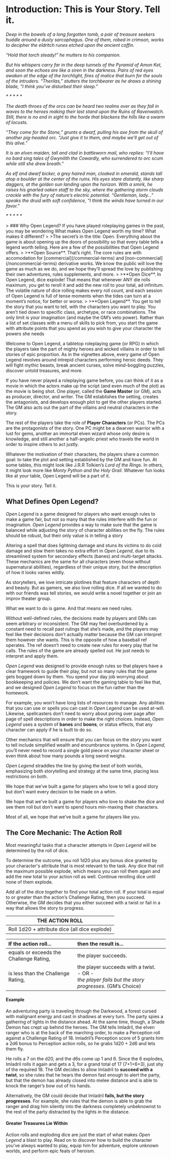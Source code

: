 # Introduction: This is Your Story. Tell it. #

*Deep in the bowels of a long forgotten tomb, a pair of treasure seekers huddle around a dusty sarcophagus. One of them, robed in crimson, works to decipher the eldritch runes etched upon the ancient coffin.*

*“Hold that torch steady!” he mutters to his companion.*

*But his whispers carry far in the deep tunnels of the Pyramid of Amon Ket, and soon the echoes are like a siren in the darkness. Pairs of red eyes awaken at the edge of the torchlight, fires of malice that burn for the souls of the intruders. “Therilas,” stutters the torchbearer as he draws a shining blade, “I think you’ve disturbed their sleep.”*

*\* \* \* \* \**

*The death throes of the orcs can be heard two realms over as they fall in waves to the heroes making their last stand upon the Ruins of Ravenwatch. Still, there is no end in sight to the horde that blackens the hills like a swarm of locusts.*

*“They come for the Stone,” grunts a dwarf, pulling his axe from the skull of another pig-headed orc. “Just give it to them, and maybe we’ll get out of this alive.”*

*It is an elven maiden, tall and clad in battleworn mail, who replies: “I’ll have no bard sing tales of Gwynilith the Cowardly, who surrendered to orc scum while still she drew breath.”*

*As elf and dwarf bicker, a grey haired man, cloaked in emerald, stands tall atop a boulder at the center of the ruins. His eyes stare distantly, like sharp daggers, at the golden sun landing upon the horizon. With a smirk, he raises his gnarled oaken staff to the sky,
where the gathering storm clouds crackle with the fury of nature’s electric potential. “Gentleman, lady…” speaks the druid with soft confidence, “I think the winds have turned in our favor.”*

*\* \* \* \* \**

<div class="sticky-sidebar"></div>
> ### Why Open Legend?
If you have played roleplaying games in the past, you may be wondering What makes Open Legend worth my time? What makes it different?
>
>The secret’s in the title: Open. Everything about the game is about opening up the doors of possibility so that every table tells a legend worth telling. Here are a few of the possibilities that Open Legend offers.
>
>**Open Source**. That’s right. The core rules are with accomodation for [commercial](/commercial-terms) and [non-commercial](/noncommercial-terms) derivative works. We know the public will love the game as much as we do, and we hope they’ll spread the love by publishing their own adventures, rules supplements, and more.
>
>**Open Dice**. In Open Legend, dice explode! That means that whenever ANY die rolls maximum, you get to reroll it and add the new roll to your total, ad infinitum. The volatile nature of dice rolling makes every roll count, and each session of Open Legend is full of tense moments when the tides can turn at a moment’s notice, for better or worse.
>
>**Open Legend**. You get to tell the story that you want to tell, with the characters you want to play. You aren’t tied down to specific class, archetype, or race combinations. The only limit is your imagination (and maybe the GM’s veto power). Rather than a list of set classes with a menu of skills to pick from, you start the game with attribute points that you spend as you wish to give your character the powers she needs

Welcome to Open Legend, a tabletop roleplaying game (or RPG) in which the players take the part of mighty heroes and wicked villains in order to tell stories of epic proportion. As in the vignettes above, every game of Open Legend revolves around intrepid characters performing heroic deeds. They will fight mythic beasts, break ancient curses, solve mind-boggling puzzles, discover untold treasures, and more.

If you have never played a roleplaying game before, you can think of it as a movie in which the actors make up the script (and even much of the plot) as the movie is being shot. One player, called the **Game Master** (or GM), acts as producer, director, and writer. The GM establishes the setting, creates the antagonists, and develops enough plot to get the other players started. The GM also acts out the part of the villains and neutral characters in the story.

The rest of the players take the role of **Player Characters** (or PCs). The PCs are the protagonists of the story. One PC might be a dwarven warrior with a lust for gems, another an immortal elven wizard whose only desire is knowledge, and still another a half-angelic priest who travels the world in order to inspire others to act justly.

Whatever the motivation of their characters, the players share a common goal: to take the plot and setting established by the GM and have fun. At some tables, this might look like J.R.R Tolkien’s *Lord of the Rings*. In others, it might look more like *Monty Python and the Holy Grail*. Whatever fun looks like at your table, Open Legend will be a part of it.

This is your story. Tell it.

## What Defines Open Legend? ##

*Open Legend* is a game designed for players who want enough rules to make a game fair, but not so many that the rules interfere with the fun or imagination. *Open Legend* provides a way to make sure that the game is balanced while adjusting the story of character abilities on the fly. The rules should be robust, but their only value is in telling a story

Altering a spell that does lightning damage and stuns its victims to do cold damage and slow them takes no extra effort in *Open Legend*, due to its streamlined system for secondary effects (banes) and multi-target attacks. These mechanics are the same for all characters (even those without supernatural abilities), regardless of their unique story, but the description of how it looks varies wildly.

As storytellers, we love intricate plotlines that feature characters of depth and beauty. But as gamers, we also love rolling dice. If all we wanted to do with our friends was tell stories, we would write a novel together or join an improv theater group.

What we want to do is game. And that means we need rules.

Without well-defined rules, the decisions made by players and GMs can seem arbitrary or inconsistent. The GM may feel overburdened by a constant need to recall past rulings that she’s made, and the players may feel like their decisions don’t actually matter because the GM can interpret them however she wants. This is the opposite of how a baseball ref operates. The ref doesn’t need to create new rules for every play that he calls. The rules of the game are already spelled out. He just needs to interpret and apply them.

*Open Legend* was designed to provide enough rules so that players have a clear framework to guide their play, but not so many rules that the game gets bogged down by them. You spend your day job worrying about bookkeeping and policies. We don’t want the gaming table to feel like that, and we designed *Open Legend* to focus on the fun rather than the homework.

For example, you won’t have long lists of resources to manage. Any abilities that you can use or spells you can cast in *Open Legend* can be used at-will. Likewise, spellcasters don’t need to worry about poring over page after page of spell descriptions in order to make the right
choices. Instead, *Open Legend* uses a system of **banes** and **boons**, or status effects, that any character can apply if he is built to do so.

Other mechanics that will ensure that you can focus on the story you want to tell include  simplified wealth and encumbrance systems. In *Open Legend*, you’ll never need to record a single gold piece on your character sheet or even think about how many pounds a long sword weighs.

*Open Legend* straddles the line by giving the best of both worlds, emphasizing both storytelling and strategy at the same time, placing less restrictions on both.

We hope that we’ve built a game for players who love to tell a good story but don’t want every decision to be made on a whim.

We hope that we’ve built a game for players who love to shake the dice and see them roll but don’t want to spend hours min-maxing their characters.

Most of all, we hope that we’ve built a game for players like you.

## The Core Mechanic: The Action Roll ##

Most meaningful tasks that a character attempts in *Open Legend* will be determined by the roll of dice.

To determine the outcome, you roll 1d20 plus any bonus dice granted by your character's attribute that is most relevant to the task. Any dice that roll the maximum possible explode, which means you can roll them again and add the new total to your action roll as well. Continue rerolling dice until none of them explode.

Add all of the dice together to find your total action roll. If your total is equal to or greater than the action’s Challenge Rating, then you succeed. Otherwise, the GM decides that you either succeed with a twist or fail in a way that allows the story to progress.

| THE ACTION ROLL |
| :-: |
| Roll 1d20 + attribute dice (all dice explode) |

| If the action roll... | then the result is... |
| :- | :-- |
| equals or exceeds the Challenge Rating, | the player succeeds. |
| is less than the Challenge Rating, | the player succeeds with a twist. <br /> - OR - <br /> *the player fails but the story progresses*. (GM’s Choice) |

#### Example

An adventuring party is traveling through the Darkwood, a forest cursed with malignant energy and cast in shadows at every turn. The party spies a gathering of lights in the distance ahead. At the same time, though, a Shade Demon has crept up behind the heroes. The GM tells Imladril, the elven ranger who is at the back of the marching order, to make a Perception roll against a Challenge Rating of 18. Imladril’s Perception score of 5 grants him a 2d6 bonus to Perception action rolls, so he grabs 1d20 + 2d6 and lets them fly.

He rolls a 7 on the d20, and the d6s come up 1 and 6. Since the 6 explodes, Imladril rolls it again and gets a 3, for a grand total of 17 (7+1+6+3), just shy of the required 18. The GM decides to allow Imladril to **succeed with a twist**, so she rules that he hears the demon fast enough to alert the party, but that the demon has already closed into melee distance and is able to knock the ranger’s bow out of his hands.

Alternatively, the GM could decide that Imladril **fails, but the story progresses**. For example, she rules that the demon is able to grab the ranger and drag him silently into the darkness completely unbeknownst to the rest of the party distracted by the lights in the distance.

#### Greater Treasures Lie Within

Action rolls and exploding dice are just the start of what makes *Open Legend* a blast to play. Read on to discover how to build the character you've always wanted to play, equip him for adventure, explore unknown worlds, and perform epic feats of heroism.
